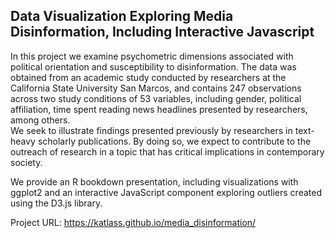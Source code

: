 ## Data Visualization Exploring Media Disinformation, Including Interactive Javascript

In this project we examine psychometric dimensions associated with
political orientation and susceptibility to disinformation. 
The data was obtained from an academic study conducted by researchers at the California State University
San Marcos, and contains 247 observations across two study conditions of 53
variables, including gender, political affiliation, time spent reading news headlines
presented by researchers, among others.<br>
We seek to illustrate findings presented previously by researchers in text-heavy
scholarly publications. By doing so, we expect to contribute to the outreach of
research in a topic that has critical implications in contemporary society.<br>

We provide an R bookdown presentation, including visualizations with ggplot2 and an interactive JavaScript component exploring outliers created using the D3.js library. <br>

Project URL:
https://katlass.github.io/media_disinformation/
